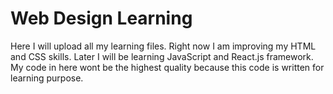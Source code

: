 # Web Design Learning
Here I will upload all my learning files. Right now I am improving my HTML and CSS skills. Later I will be learning JavaScript and React.js framework.
My code in here wont be the highest quality because this code is written for learning purpose.

